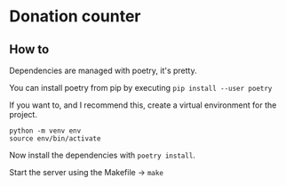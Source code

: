 # Donation counter

## How to

Dependencies are managed with poetry, it's pretty.

You can install poetry from pip by executing `pip install --user poetry`

If you want to, and I recommend this, create a virtual environment for the project.
```
python -m venv env
source env/bin/activate
```

Now install the dependencies with `poetry install`.

Start the server using the Makefile -> `make`
